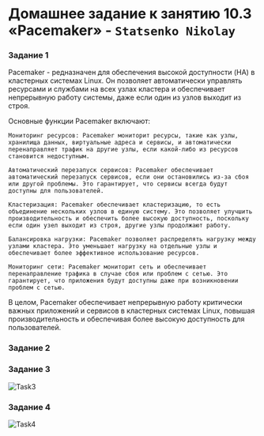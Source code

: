 # Домашнее задание к занятию 10.3 «Pacemaker» - `Statsenko Nikolay`

### Задание 1

Pacemaker - редназначен для обеспечения высокой доступности (HA) в кластерных системах Linux. Он позволяет автоматически управлять ресурсами и службами на всех узлах кластера и обеспечивает непрерывную работу системы, даже если один из узлов выходит из строя.

Основные функции Pacemaker включают:

    Мониторинг ресурсов: Pacemaker мониторит ресурсы, такие как узлы, хранилища данных, виртуальные адреса и сервисы, и автоматически перенаправляет трафик на другие узлы, если какой-либо из ресурсов становится недоступным.

    Автоматический перезапуск сервисов: Pacemaker обеспечивает автоматический перезапуск сервисов, если они остановились из-за сбоя или другой проблемы. Это гарантирует, что сервисы всегда будут доступны для пользователей.

    Кластеризация: Pacemaker обеспечивает кластеризацию, то есть объединение нескольких узлов в единую систему. Это позволяет улучшить производительность и обеспечить более высокую доступность, поскольку если один узел выходит из строя, другие узлы продолжают работу.

    Балансировка нагрузки: Pacemaker позволяет распределять нагрузку между узлами кластера. Это уменьшает нагрузку на отдельные узлы и обеспечивает более эффективное использование ресурсов.

    Мониторинг сети: Pacemaker мониторит сеть и обеспечивает перенаправление трафика в случае сбоя или проблем с сетью. Это гарантирует, что приложения будут доступны даже при возникновении проблем с сетью.

В целом, Pacemaker обеспечивает непрерывную работу критически важных приложений и сервисов в кластерных системах Linux, повышая производительность и обеспечивая более высокую доступность для пользователей.

### Задание 2



### Задание 3

![Task3]()

### Задание 4

![Task4]()
